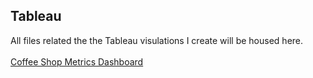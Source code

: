 ## Tableau

All files related the the Tableau visulations I create will be housed here. <br>
<br>
[Coffee Shop Metrics Dashboard](https://public.tableau.com/app/profile/mark.hinojosa/viz/CoffeePL/CoffeeSales?publish=yes)